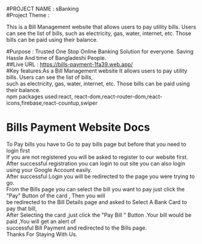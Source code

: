 #PROJECT NAME : sBanking <br>
#Project Theme : <br>

This is a Bill Management website that allows users to pay utility bills.  Users can see the list of bills, such as electricity, gas, water, internet, etc. Those bills can be paid using their balance. <br>

#Purpose : Trusted One Stop Online Banking Solution for everyone. Saving Hassle And time of Bangladeshi People.<br>
##Live URL : https://bills-payment-1fa39.web.app/ <br>
#Key features:As a Bill Management website It allows users to pay utility bills.  Users can see the list of bills, <br>such as electricity, gas, water, internet, etc. Those bills can be paid using their balance. <br>
npm packages used:react, react-dom,react-router-dom,react-icons,firebase,react-countup,swiper<br>

# Bills Payment Website Docs
To Pay bills you have to Go to pay bills page but before that you need to login first <br>
If you are not registered you will be asked to register to our website first.<br>
After successful registration you can login to out site you can also login using your Google Account easily.<br>
After successful Login you will be redirected to the page you were trying to go.<br>
From the Bills page you can select the bill you want to pay just click the "Pay" Button of the card , Then you will <br>be redirected to the Bill Details page and asked to Select A Bank Card to pay that bill,<br>
After Selecting the card ,just click the "Pay Bill " Button .Your bill would be paid ,You will get an alert of <br>successful Bill Payment and redirected to the Bills page.
<br>
Thanks For Staying With Us.
<br>